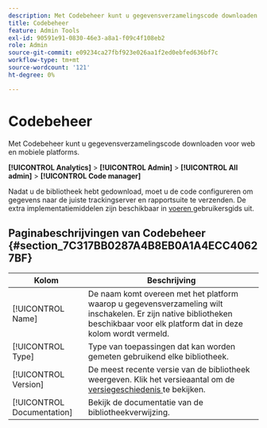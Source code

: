 ```yaml
---
description: Met Codebeheer kunt u gegevensverzamelingscode downloaden voor web en mobiele platforms.
title: Codebeheer
feature: Admin Tools
exl-id: 90591e91-0830-46e3-a8a1-f09c4f108eb2
role: Admin
source-git-commit: e09234ca27fbf923e026aa1f2ed0ebfed636bf7c
workflow-type: tm+mt
source-wordcount: '121'
ht-degree: 0%

---
```


# Codebeheer

Met Codebeheer kunt u gegevensverzamelingscode downloaden voor web en mobiele platforms.

**[!UICONTROL Analytics]** > **[!UICONTROL Admin]** > **[!UICONTROL All admin]** > **[!UICONTROL Code manager]**

Nadat u de bibliotheek hebt gedownload, moet u de code configureren om gegevens naar de juiste trackingserver en rapportsuite te verzenden. De extra implementatiemiddelen zijn beschikbaar in [ voeren ](/help/implement/home.md) gebruikersgids uit.

## Paginabeschrijvingen van Codebeheer {#section_7C317BB0287A4B8EB0A1A4ECC40627BF}

| Kolom | Beschrijving |
|--- |--- |
| [!UICONTROL Name] | De naam komt overeen met het platform waarop u gegevensverzameling wilt inschakelen. Er zijn native bibliotheken beschikbaar voor elk platform dat in deze kolom wordt vermeld. |
| [!UICONTROL Type] | Type van toepassingen dat kan worden gemeten gebruikend elke bibliotheek. |
| [!UICONTROL Version] | De meest recente versie van de bibliotheek weergeven. Klik het versieaantal om de [ versiegeschiedenis ](/help/implement/appmeasurement-updates.md) te bekijken. |
| [!UICONTROL Documentation] | Bekijk de documentatie van de bibliotheekverwijzing. |
